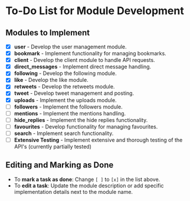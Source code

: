 # To-Do List for Module Development

## Modules to Implement

- [x] **user** - Develop the user management module.
- [x] **bookmark** - Implement functionality for managing bookmarks.
- [x] **client** - Develop the client module to handle API requests.
- [x] **direct_messages** - Implement direct message handling.
- [x] **following** - Develop the following module.
- [x] **like** - Develop the like module.
- [x] **retweets** - Develop the retweets module.
- [x] **tweet** - Develop tweet management and posting.
- [x] **uploads** - Implement the uploads module.
- [ ] **followers** - Implement the followers module.
- [ ] **mentions** - Implement the mentions handling.
- [ ] **hide_replies** - Implement the hide replies functionality.
- [ ] **favourites** - Develop functionality for managing favourites.
- [ ] **search** - Implement search functionality.
- [ ] **Extensive Testing** - Implement extensive and thorough testing of the API's (currently partially tested)

## Editing and Marking as Done

- To **mark a task as done**: Change `[ ]` to `[x]` in the list above.
- To **edit a task**: Update the module description or add specific implementation details next to the module name.
